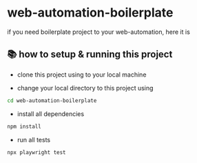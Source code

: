 # web-automation-boilerplate
if you need boilerplate project to your web-automation, here it is

## :books: how to setup & running this project

- clone this project using to your local machine

- change your local directory to this project using
``` bash
cd web-automation-boilerplate
```

- install all dependencies
```bash
npm install
```

- run all tests
```bash
npx playwright test
```
